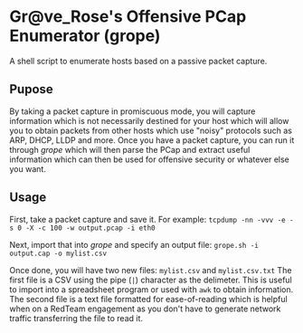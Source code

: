 # Gr@ve_Rose's Offensive PCap Enumerator (grope)

A shell script to enumerate hosts based on a passive packet capture.

## Pupose

By taking a packet capture in promiscuous mode, you will capture information which is not necessarily destined for your host which will allow you to obtain packets from other hosts which use "noisy" protocols such as ARP, DHCP, LLDP and more. Once you have a packet capture, you can run it through *grope* which will then parse the PCap and extract useful information which can then be used for offensive security or whatever else you want.

## Usage

First, take a packet capture and save it. For example: `tcpdump -nn -vvv -e -s 0 -X -c 100 -w output.pcap -i eth0`

Next, import that into *grope* and specify an output file: `grope.sh -i output.cap -o mylist.csv`

Once done, you will have two new files: `mylist.csv` and `mylist.csv.txt` The first file is a CSV using the pipe (`|`) character as the delimeter. This is useful to import into a spreadsheet program or used with `awk` to obtain information. The second file is a text file formatted for ease-of-reading which is helpful when on a RedTeam engagement as you don't have to generate network traffic transferring the file to read it.

